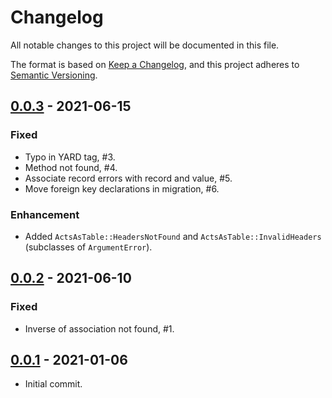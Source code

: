 # Changelog

All notable changes to this project will be documented in this file.

The format is based on [Keep a Changelog](https://keepachangelog.com/en/1.0.0/),
and this project adheres to [Semantic Versioning](https://semver.org/spec/v2.0.0.html).

## [0.0.3] - 2021-06-15
### Fixed
- Typo in YARD tag, #3.
- Method not found, #4.
- Associate record errors with record and value, #5.
- Move foreign key declarations in migration, #6.
### Enhancement
- Added `ActsAsTable::HeadersNotFound` and `ActsAsTable::InvalidHeaders` (subclasses of `ArgumentError`).

## [0.0.2] - 2021-06-10
### Fixed
- Inverse of association not found, #1.

## [0.0.1] - 2021-01-06
- Initial commit.

[0.0.3]: https://github.com/pnnl/acts_as_table/releases/compare/v0.0.2...v0.0.3
[0.0.2]: https://github.com/pnnl/acts_as_table/releases/compare/v0.0.1...v0.0.2
[0.0.1]: https://github.com/pnnl/acts_as_table/releases/tag/v0.0.1

